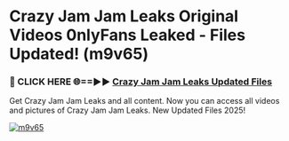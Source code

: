 # Crazy Jam Jam Leaks Original Videos 0nlyFans Leaked - Files Updated! (m9v65)

<h3>🔴 CLICK HERE 🌐==►► <a href="https://tinyurl.com/ehrbuxhb" rel="nofollow">Crazy Jam Jam Leaks Updated Files</a></h3>

Get Crazy Jam Jam Leaks and all content. Now you can access all videos and pictures of Crazy Jam Jam Leaks. New Updated Files 2025!

[![m9v65](https://i.imgur.com/lVYEuWS.gif)](https://tinyurl.com/ehrbuxhb)
